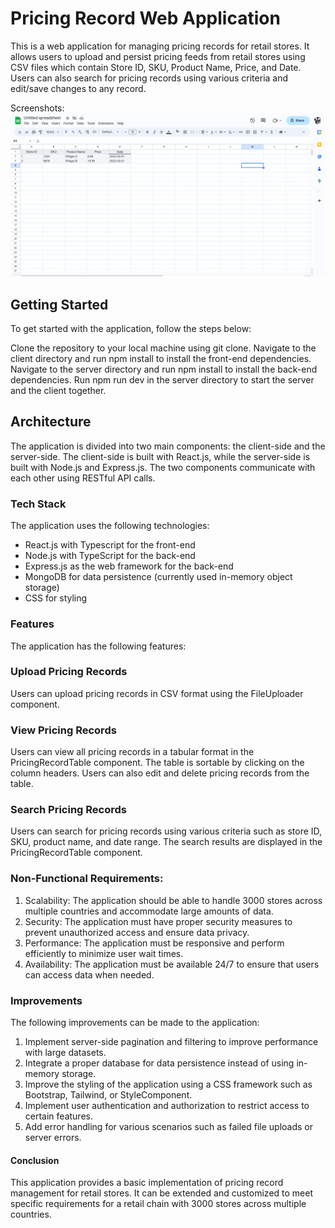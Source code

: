# Pricing Record Web Application

This is a web application for managing pricing records for retail stores. It allows users to upload and persist pricing feeds from retail stores using CSV files which contain Store ID, SKU, Product Name, Price, and Date. Users can also search for pricing records using various criteria and edit/save changes to any record.

Screenshots:
![alt text](https://github.com/niteshBhardwaj/pricing-records-app/blob/main/screenshots.gif "Screenshots")

## Getting Started

To get started with the application, follow the steps below:

Clone the repository to your local machine using git clone.
Navigate to the client directory and run npm install to install the front-end dependencies.
Navigate to the server directory and run npm install to install the back-end dependencies.
Run npm run dev in the server directory to start the server and the client together.

## Architecture

The application is divided into two main components: the client-side and the server-side. The client-side is built with React.js, while the server-side is built with Node.js and Express.js. The two components communicate with each other using RESTful API calls.

### Tech Stack

The application uses the following technologies:

* React.js with Typescript for the front-end
* Node.js with TypeScript for the back-end
* Express.js as the web framework for the back-end
* MongoDB for data persistence (currently used in-memory object storage)
* CSS for styling

### Features

The application has the following features:

### Upload Pricing Records

Users can upload pricing records in CSV format using the FileUploader component.

### View Pricing Records

Users can view all pricing records in a tabular format in the PricingRecordTable component. The table is sortable by clicking on the column headers. Users can also edit and delete pricing records from the table.

### Search Pricing Records

Users can search for pricing records using various criteria such as store ID, SKU, product name, and date range. The search results are displayed in the PricingRecordTable component.

### Non-Functional Requirements:

1. Scalability: The application should be able to handle 3000 stores across multiple countries and accommodate large amounts of data.
2. Security: The application must have proper security measures to prevent unauthorized access and ensure data privacy.
3. Performance: The application must be responsive and perform efficiently to minimize user wait times.
4. Availability: The application must be available 24/7 to ensure that users can access data when needed.

### Improvements

The following improvements can be made to the application:

1. Implement server-side pagination and filtering to improve performance with large datasets.
2. Integrate a proper database for data persistence instead of using in-memory storage.
3. Improve the styling of the application using a CSS framework such as Bootstrap, Tailwind, or StyleComponent.
4. Implement user authentication and authorization to restrict access to certain features.
5. Add error handling for various scenarios such as failed file uploads or server errors.

#### Conclusion

This application provides a basic implementation of pricing record management for retail stores. It can be extended and customized to meet specific requirements for a retail chain with 3000 stores across multiple countries.